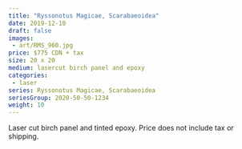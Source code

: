 ```yaml
---
title: "Ryssonotus Magicae, Scarabaeoidea"
date: 2019-12-10
draft: false
images:
 - art/RMS_960.jpg
price: $775 CDN + tax
size: 20 x 20
medium: lasercut birch panel and epoxy
categories:
 - laser
series: Ryssonotus Magicae, Scarabaeoidea
seriesGroup: 2020-50-50-1234
weight: 10
---
```


Laser cut birch panel and tinted epoxy. Price does not include tax or shipping.
